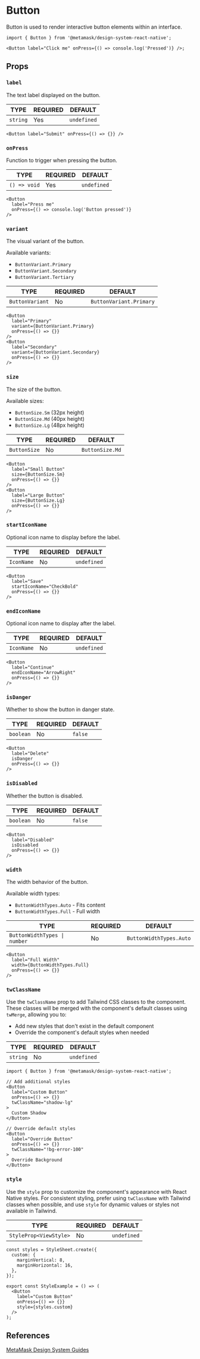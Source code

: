 # Button

Button is used to render interactive button elements within an interface.

```tsx
import { Button } from '@metamask/design-system-react-native';

<Button label="Click me" onPress={() => console.log('Pressed')} />;
```

## Props

### `label`

The text label displayed on the button.

| TYPE | REQUIRED | DEFAULT |
|------|----------|---------|
| `string` | Yes | `undefined` |

```tsx
<Button label="Submit" onPress={() => {}} />
```

### `onPress`

Function to trigger when pressing the button.

| TYPE | REQUIRED | DEFAULT |
|------|----------|---------|
| `() => void` | Yes | `undefined` |

```tsx
<Button 
  label="Press me" 
  onPress={() => console.log('Button pressed')}
/>
```

### `variant`

The visual variant of the button.

Available variants:

- `ButtonVariant.Primary`
- `ButtonVariant.Secondary`
- `ButtonVariant.Tertiary`

| TYPE | REQUIRED | DEFAULT |
|------|----------|---------|
| `ButtonVariant` | No | `ButtonVariant.Primary` |

```tsx
<Button 
  label="Primary" 
  variant={ButtonVariant.Primary}
  onPress={() => {}}
/>
<Button 
  label="Secondary" 
  variant={ButtonVariant.Secondary}
  onPress={() => {}}
/>
```

### `size`

The size of the button.

Available sizes:

- `ButtonSize.Sm` (32px height)
- `ButtonSize.Md` (40px height)
- `ButtonSize.Lg` (48px height)

| TYPE | REQUIRED | DEFAULT |
|------|----------|---------|
| `ButtonSize` | No | `ButtonSize.Md` |

```tsx
<Button 
  label="Small Button" 
  size={ButtonSize.Sm}
  onPress={() => {}}
/>
<Button 
  label="Large Button" 
  size={ButtonSize.Lg}
  onPress={() => {}}
/>
```

### `startIconName`

Optional icon name to display before the label.

| TYPE | REQUIRED | DEFAULT |
|------|----------|---------|
| `IconName` | No | `undefined` |

```tsx
<Button 
  label="Save" 
  startIconName="CheckBold"
  onPress={() => {}}
/>
```

### `endIconName`

Optional icon name to display after the label.

| TYPE | REQUIRED | DEFAULT |
|------|----------|---------|
| `IconName` | No | `undefined` |

```tsx
<Button 
  label="Continue" 
  endIconName="ArrowRight"
  onPress={() => {}}
/>
```

### `isDanger`

Whether to show the button in danger state.

| TYPE | REQUIRED | DEFAULT |
|------|----------|---------|
| `boolean` | No | `false` |

```tsx
<Button 
  label="Delete" 
  isDanger
  onPress={() => {}}
/>
```

### `isDisabled`

Whether the button is disabled.

| TYPE | REQUIRED | DEFAULT |
|------|----------|---------|
| `boolean` | No | `false` |

```tsx
<Button 
  label="Disabled" 
  isDisabled
  onPress={() => {}}
/>
```

### `width`

The width behavior of the button.

Available width types:

- `ButtonWidthTypes.Auto` - Fits content
- `ButtonWidthTypes.Full` - Full width

| TYPE | REQUIRED | DEFAULT |
|------|----------|---------|
| `ButtonWidthTypes \| number` | No | `ButtonWidthTypes.Auto` |

```tsx
<Button 
  label="Full Width" 
  width={ButtonWidthTypes.Full}
  onPress={() => {}}
/>
```

### `twClassName`

Use the `twClassName` prop to add Tailwind CSS classes to the component. These classes will be merged with the component's default classes using `twMerge`, allowing you to:

- Add new styles that don't exist in the default component
- Override the component's default styles when needed

| TYPE | REQUIRED | DEFAULT |
|------|----------|---------|
| `string` | No | `undefined` |

```tsx
import { Button } from '@metamask/design-system-react-native';

// Add additional styles
<Button 
  label="Custom Button"
  onPress={() => {}}
  twClassName="shadow-lg"
>
  Custom Shadow
</Button>

// Override default styles
<Button 
  label="Override Button"
  onPress={() => {}}
  twClassName="!bg-error-100"
>
  Override Background
</Button>
```

### `style`

Use the `style` prop to customize the component's appearance with React Native styles. For consistent styling, prefer using `twClassName` with Tailwind classes when possible, and use `style` for dynamic values or styles not available in Tailwind.

| TYPE | REQUIRED | DEFAULT |
|------|----------|---------|
| `StyleProp<ViewStyle>` | No | `undefined` |

```tsx
const styles = StyleSheet.create({
  custom: {
    marginVertical: 8,
    marginHorizontal: 16,
  },
});

export const StyleExample = () => (
  <Button 
    label="Custom Button"
    onPress={() => {}}
    style={styles.custom}
  />
);
```

## References

[MetaMask Design System Guides](https://www.notion.so/MetaMask-Design-System-Guides-Design-f86ecc914d6b4eb6873a122b83c12940)
